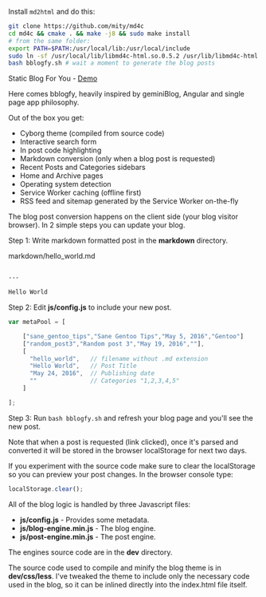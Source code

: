 Install `md2html` and do this:

```bash
git clone https://github.com/mity/md4c
cd md4c && cmake . && make -j8 && sudo make install
# from the same folder:
export PATH=$PATH:/usr/local/lib:/usr/local/include
sudo ln -sf /usr/local/lib/libmd4c-html.so.0.5.2 /usr/lib/libmd4c-html.so.0
bash bblogfy.sh # wait a moment to generate the blog posts
```

Static Blog For You - [Demo](https://su8.github.io)

Here comes bblogfy, heavily inspired by geminiBlog, Angular and single page app philosophy.

Out of the box you get:

* Cyborg theme (compiled from source code)
* Interactive search form
* In post code highlighting
* Markdown conversion (only when a blog post is requested)
* Recent Posts and Categories sidebars
* Home and Archive pages
* Operating system detection
* Service Worker caching (offline first)
* RSS feed and sitemap generated by the Service Worker on-the-fly

The blog post conversion happens on the client side (your blog visitor browser).
In 2 simple steps you can update your blog.

Step 1: Write markdown formatted post in the **markdown** directory.

markdown/hello_world.md
```markdown

---

Hello World
```

Step 2: Edit **js/config.js** to include your new post.

```javascript
var metaPool = [

    ["sane_gentoo_tips","Sane Gentoo Tips","May 5, 2016","Gentoo"]
    ["random_post3","Random post 3","May 19, 2016",""],
    [
      "hello_world",   // filename without .md extension
      "Hello World",   // Post Title
      "May 24, 2016",  // Publishing date
      ""               // Categories "1,2,3,4,5"
    ]

];
```

Step 3: Run `bash bblogfy.sh` and refresh your blog page and you'll see the new post.

Note that when a post is requested (link clicked), once it's parsed and converted it will be stored in the browser localStorage for next two days.

If you experiment with the source code make sure to clear the localStorage so you can preview your post changes. In the browser console type:

```javascript
localStorage.clear();
```

All of the blog logic is handled by three Javascript files:

* **js/config.js**  - Provides some metadata.
* **js/blog-engine.min.js** - The blog engine.
* **js/post-engine.min.js** - The post engine.

The engines source code are in the **dev** directory.

The source code used to compile and minify the blog theme is in **dev/css/less**. I've tweaked the theme to include only the necessary code used in the blog, so it can be inlined directly into the index.html file itself.
